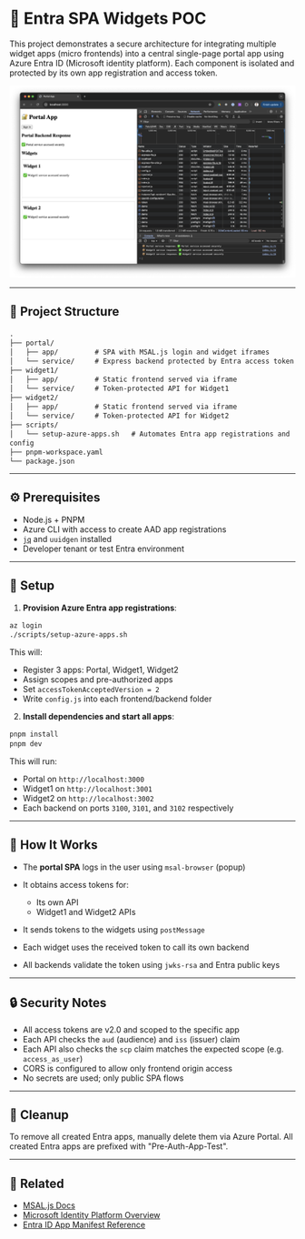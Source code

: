 # 🔐 Entra SPA Widgets POC

This project demonstrates a secure architecture for integrating multiple widget apps (micro frontends) into a central single-page portal app using Azure Entra ID (Microsoft identity platform). Each component is isolated and protected by its own app registration and access token.

![Screenshot](screenshot.png)

---

## 📆 Project Structure

```
.
├── portal/
│   ├── app/         # SPA with MSAL.js login and widget iframes
│   └── service/     # Express backend protected by Entra access token
├── widget1/
│   ├── app/         # Static frontend served via iframe
│   └── service/     # Token-protected API for Widget1
├── widget2/
│   ├── app/         # Static frontend served via iframe
│   └── service/     # Token-protected API for Widget2
├── scripts/
│   └── setup-azure-apps.sh   # Automates Entra app registrations and config
├── pnpm-workspace.yaml
└── package.json
```

---

## ⚙️ Prerequisites

* Node.js + PNPM
* Azure CLI with access to create AAD app registrations
* [`jq`](https://stedolan.github.io/jq/) and `uuidgen` installed
* Developer tenant or test Entra environment

---

## 🚀 Setup

1. **Provision Azure Entra app registrations**:

```bash
az login
./scripts/setup-azure-apps.sh
```

This will:

* Register 3 apps: Portal, Widget1, Widget2
* Assign scopes and pre-authorized apps
* Set `accessTokenAcceptedVersion = 2`
* Write `config.js` into each frontend/backend folder

2. **Install dependencies and start all apps**:

```bash
pnpm install
pnpm dev
```

This will run:

* Portal on `http://localhost:3000`
* Widget1 on `http://localhost:3001`
* Widget2 on `http://localhost:3002`
* Each backend on ports `3100`, `3101`, and `3102` respectively

---

## 🧪 How It Works

* The **portal SPA** logs in the user using `msal-browser` (popup)
* It obtains access tokens for:

  * Its own API
  * Widget1 and Widget2 APIs
* It sends tokens to the widgets using `postMessage`
* Each widget uses the received token to call its own backend
* All backends validate the token using `jwks-rsa` and Entra public keys

---

## 🔒 Security Notes

* All access tokens are v2.0 and scoped to the specific app
* Each API checks the `aud` (audience) and `iss` (issuer) claim
* Each API also checks the `scp` claim matches the expected scope (e.g. `access_as_user`)
* CORS is configured to allow only frontend origin access
* No secrets are used; only public SPA flows

---

## 🚜 Cleanup

To remove all created Entra apps, manually delete them via Azure Portal. All created Entra apps are prefixed with "Pre-Auth-App-Test".

---

## 📎 Related

* [MSAL.js Docs](https://github.com/AzureAD/microsoft-authentication-library-for-js)
* [Microsoft Identity Platform Overview](https://learn.microsoft.com/en-us/azure/active-directory/develop/)
* [Entra ID App Manifest Reference](https://learn.microsoft.com/en-us/azure/active-directory/develop/reference-app-manifest)
